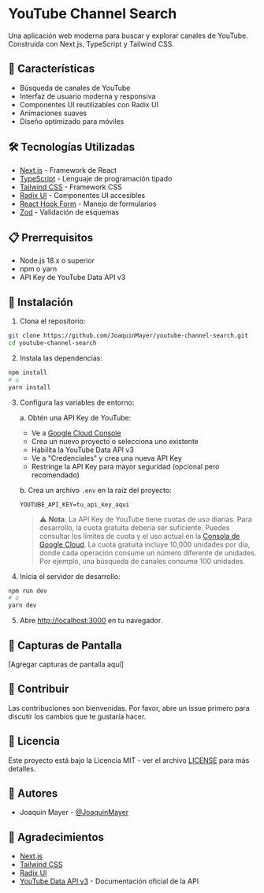 # YouTube Channel Search

Una aplicación web moderna para buscar y explorar canales de YouTube. Construida con Next.js, TypeScript y Tailwind CSS.

## 🚀 Características

- Búsqueda de canales de YouTube
- Interfaz de usuario moderna y responsiva
- Componentes UI reutilizables con Radix UI
- Animaciones suaves
- Diseño optimizado para móviles

## 🛠️ Tecnologías Utilizadas

- [Next.js](https://nextjs.org/) - Framework de React
- [TypeScript](https://www.typescriptlang.org/) - Lenguaje de programación tipado
- [Tailwind CSS](https://tailwindcss.com/) - Framework CSS
- [Radix UI](https://www.radix-ui.com/) - Componentes UI accesibles
- [React Hook Form](https://react-hook-form.com/) - Manejo de formularios
- [Zod](https://zod.dev/) - Validación de esquemas

## 📋 Prerrequisitos

- Node.js 18.x o superior
- npm o yarn
- API Key de YouTube Data API v3

## 🔧 Instalación

1. Clona el repositorio:
```bash
git clone https://github.com/JoaquinMayer/youtube-channel-search.git
cd youtube-channel-search
```

2. Instala las dependencias:
```bash
npm install
# o
yarn install
```

3. Configura las variables de entorno:

   a. Obtén una API Key de YouTube:
   - Ve a [Google Cloud Console](https://console.cloud.google.com/)
   - Crea un nuevo proyecto o selecciona uno existente
   - Habilita la YouTube Data API v3
   - Ve a "Credenciales" y crea una nueva API Key
   - Restringe la API Key para mayor seguridad (opcional pero recomendado)

   b. Crea un archivo `.env` en la raíz del proyecto:
   ```env
   YOUTUBE_API_KEY=tu_api_key_aqui
   ```

   > ⚠️ **Nota**: La API Key de YouTube tiene cuotas de uso diarias. Para desarrollo, la cuota gratuita debería ser suficiente.
   > Puedes consultar los límites de cuota y el uso actual en la [Consola de Google Cloud](https://console.cloud.google.com/apis/dashboard).
   > La cuota gratuita incluye 10,000 unidades por día, donde cada operación consume un número diferente de unidades.
   > Por ejemplo, una búsqueda de canales consume 100 unidades.

4. Inicia el servidor de desarrollo:
```bash
npm run dev
# o
yarn dev
```

5. Abre [http://localhost:3000](http://localhost:3000) en tu navegador.

## 📸 Capturas de Pantalla

[Agregar capturas de pantalla aquí]

## 🤝 Contribuir

Las contribuciones son bienvenidas. Por favor, abre un issue primero para discutir los cambios que te gustaría hacer.

## 📄 Licencia

Este proyecto está bajo la Licencia MIT - ver el archivo [LICENSE](LICENSE) para más detalles.

## 👥 Autores

- Joaquin Mayer - [@JoaquinMayer](https://github.com/JoaquinMayer)

## 🙏 Agradecimientos

- [Next.js](https://nextjs.org/)
- [Tailwind CSS](https://tailwindcss.com/)
- [Radix UI](https://www.radix-ui.com/)
- [YouTube Data API v3](https://developers.google.com/youtube/v3/docs/search/list?hl=es-419) - Documentación oficial de la API 